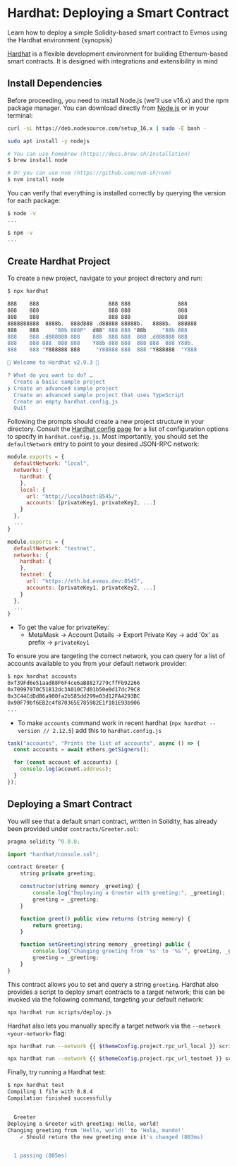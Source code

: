 <!--
order: 2
-->

# Hardhat: Deploying a Smart Contract

Learn how to deploy a simple Solidity-based smart contract to Evmos using the
Hardhat environment {synopsis}

[Hardhat](https://hardhat.org/) is a flexible development environment for
building Ethereum-based smart contracts. It is designed with integrations and
extensibility in mind

## Install Dependencies

Before proceeding, you need to install Node.js (we'll use v16.x) and the npm
package manager. You can download directly from
[Node.js](https://nodejs.org/en/download/) or in your terminal:

<CodeGroup>
<CodeGroupItem title="Ubuntu">

```bash
curl -sL https://deb.nodesource.com/setup_16.x | sudo -E bash -

sudo apt install -y nodejs
```

</CodeGroupItem>
<CodeGroupItem title="MacOS">

```bash
# You can use homebrew (https://docs.brew.sh/Installation)
$ brew install node

# Or you can use nvm (https://github.com/nvm-sh/nvm)
$ nvm install node
```

</CodeGroupItem>
</CodeGroup>

You can verify that everything is installed correctly by querying the version
for each package:

```bash
$ node -v
...

$ npm -v
...
```

## Create Hardhat Project

To create a new project, navigate to your project directory and run:

```bash
$ npx hardhat

888    888                      888 888               888
888    888                      888 888               888
888    888                      888 888               888
8888888888  8888b.  888d888 .d88888 88888b.   8888b.  888888
888    888     "88b 888P"  d88" 888 888 "88b     "88b 888
888    888 .d888888 888    888  888 888  888 .d888888 888
888    888 888  888 888    Y88b 888 888  888 888  888 Y88b.
888    888 "Y888888 888     "Y88888 888  888 "Y888888  "Y888

👷 Welcome to Hardhat v2.9.3 👷‍

? What do you want to do? …
  Create a basic sample project
❯ Create an advanced sample project
  Create an advanced sample project that uses TypeScript
  Create an empty hardhat.config.js
  Quit
```

Following the prompts should create a new project structure in your directory.
Consult the [Hardhat config page](https://hardhat.org/config/) for a list of
configuration options to specify in `hardhat.config.js`. Most importantly, you
should set the `defaultNetwork` entry to point to your desired JSON-RPC network:

<CodeGroup>
<CodeGroupItem title="Local Node">

```javascript
module.exports = {
  defaultNetwork: "local",
  networks: {
    hardhat: {
    },
    local: {
      url: "http://localhost:8545/",
      accounts: [privateKey1, privateKey2, ...]
    }
  },
  ...
}
```

</CodeGroupItem>
<CodeGroupItem title="Testnet">

```javascript
module.exports = {
  defaultNetwork: "testnet",
  networks: {
    hardhat: {
    },
    testnet: {
      url: "https://eth.bd.evmos.dev:8545",
      accounts: [privateKey1, privateKey2, ...]
    }
  },
  ...
}
```

</CodeGroupItem>
</CodeGroup>

- To get the value for privateKey:
  - MetaMask -> Account Details -> Export Private Key -> add '0x' as prefix ->
    `privateKey1`

To ensure you are targeting the correct network, you can query for a list of
accounts available to you from your default network provider:

```bash
$ npx hardhat accounts
0xf39Fd6e51aad88F6F4ce6aB8827279cffFb92266
0x70997970C51812dc3A010C7d01b50e0d17dc79C8
0x3C44CdDdB6a900fa2b585dd299e03d12FA4293BC
0x90F79bf6EB2c4f870365E785982E1f101E93b906
...
```

- To make `accounts` command work in recent hardhat
  (`npx hardhat --version // 2.12.5`) add this to `hardhat.config.js`

```javascript
task("accounts", "Prints the list of accounts", async () => {
  const accounts = await ethers.getSigners();

  for (const account of accounts) {
    console.log(account.address);
  }
});
```

## Deploying a Smart Contract

You will see that a default smart contract, written in Solidity, has already
been provided under `contracts/Greeter.sol`:

```javascript
pragma solidity ^0.8.0;

import "hardhat/console.sol";

contract Greeter {
    string private greeting;

    constructor(string memory _greeting) {
        console.log("Deploying a Greeter with greeting:", _greeting);
        greeting = _greeting;
    }

    function greet() public view returns (string memory) {
        return greeting;
    }

    function setGreeting(string memory _greeting) public {
        console.log("Changing greeting from '%s' to '%s'", greeting, _greeting);
        greeting = _greeting;
    }
}
```

This contract allows you to set and query a string `greeting`. Hardhat also
provides a script to deploy smart contracts to a target network; this can be
invoked via the following command, targeting your default network:

```bash
npx hardhat run scripts/deploy.js
```

Hardhat also lets you manually specify a target network via the
`--network <your-network>` flag:

<CodeGroup>
<CodeGroupItem title="Local Node">

```bash
npx hardhat run --network {{ $themeConfig.project.rpc_url_local }} scripts/deploy.js
```

</CodeGroupItem>
<CodeGroupItem title="Testnet">

```bash
npx hardhat run --network {{ $themeConfig.project.rpc_url_testnet }} scripts/deploy.js
```

</CodeGroupItem>
</CodeGroup>

Finally, try running a Hardhat test:

```bash
$ npx hardhat test
Compiling 1 file with 0.8.4
Compilation finished successfully


  Greeter
Deploying a Greeter with greeting: Hello, world!
Changing greeting from 'Hello, world!' to 'Hola, mundo!'
    ✓ Should return the new greeting once it's changed (803ms)


  1 passing (805ms)
```
